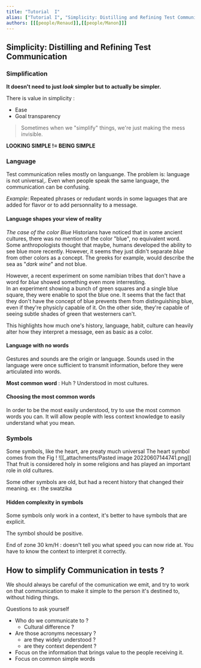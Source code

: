 ```yaml
---
title: "Tutorial  I"
alias: ["Tutorial I", "Simplicity: Distilling and Refining Test Communication"]
authors: [[[people/Renaud]],[[people/Manon]]]
---
```


## Simplicity: Distilling and Refining Test Communication


### Simplification

**It doesn't need to just *look* simpler but to actually be simpler.**

There is value in simplicity : 
- Ease
- Goal transparency

> Sometimes when we "simplify" things, we're just making the mess invisible.

**LOOKING SIMPLE != BEING SIMPLE**

### Language
Test communication relies mostly on languange. The problem is: language is not universal,. Even when people speak the same language, the communication can be confusing.

_Example_: Repeated phrases or redudant words in some laguages that are added for flavor or to add personnality to a message.

#### Language shapes your view of reality
_The case of the color Blue_
Historians have noticed that in some ancient cultures, there was no mention of the color "blue", no equivalent word. 
Some anthropologists thought that maybe, humans developed the ability to see blue more recently. However, it seems they just didn't separate _blue_ from other colors as a concept. The greeks for example, would describe the sea as "_dark wine_" and not blue.

However, a recent experiment on some namibian tribes that don't have a word for _blue_ showed something even more interresting.  
In an experiment showing a bunch of green squares and a single blue square, they were enable to spot the blue one.
It seems that the fact that they don't have the concept of blue prevents them from distinguishing blue, even if they're physicly capable of it. On the other side, they're capable of seeing subtle shades of green that westerners can't.

This highlights how much one's history, language, habit, culture can heavily alter how they interpret a message, een as basic as a color.

#### Language with no words

Gestures and sounds are the origin or language. Sounds used in the language were once sufficient to transmit information, before they were articulated into words.

**Most common word** : Huh ?
Understood in most cultures.

#### Choosing the most common words

In order to be the most easily understood, try to use the most common words you can. It will allow people with less context knowledge to easily understand what you mean.

### Symbols

Some symbols, like the heart, are preaty much universal 
The heart symbol comes from the Fig !
![[_attachments/Pasted image 20220607144741.png]]
That fruit is considered holy in some religions and has played an important role in old cultures.

Some other symbols are old, but had a recent history that changed their meaning. ex : the swatzika

#### Hidden complexity in symbols
Some symbols only work in a context, it's better to have symbols that are explicit.

The symbol should be positive.

End of zone 30 km/H : doesn't tell you what speed you can now ride at. You have to know the context to interpret it correctly.

## How to simplify Communication in tests ?

We should always be careful of the comunication we emit, and try to work on that communication to make it simple to the person it's destined to, without hiding things.

Questions to ask yourself
- Who do we communicate to ?
	- Cultural difference ?
- Are those acronyms necessary ? 
	- are they widely understood ?
	- are they context dependent ?
- Focus on the information that brings value to the people receiving it.
- Focus on common simple words





